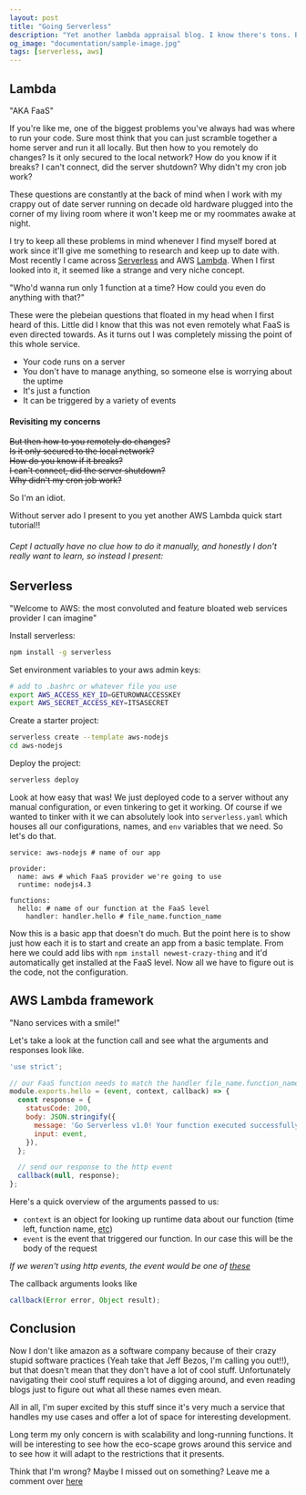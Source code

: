 ```yaml
---
layout: post
title: "Going Serverless"
description: "Yet another lambda appraisal blog. I know there's tons. But it's cool and hip. And Easy."
og_image: "documentation/sample-image.jpg"
tags: [serverless, aws]
---
```


## Lambda
"AKA FaaS"

If you're like me, one of the biggest problems you've always had was where to run your code. Sure most think that you can just scramble together a home server and run it all locally. But then how to you remotely do changes? Is it only secured to the local network? How do you know if it breaks? I can't connect, did the server shutdown? Why didn't my cron job work?

These questions are constantly at the back of mind when I work with my crappy out of date server running on decade old hardware plugged into the corner of my living room where it won't keep me or my roommates awake at night.

I try to keep all these problems in mind whenever I find myself bored at work since it'll give me something to research and keep up to date with. Most recently I came across [Serverless](https://serverless.com/) and AWS [Lambda](http://docs.aws.amazon.com/lambda/latest/dg/welcome.html). When I first looked into it, it seemed like a strange and very niche concept.

"Who'd wanna run only 1 function at a time? How could you even do anything with that?"

These were the plebeian questions that floated in my head when I first heard of this. Little did I know that this was not even remotely what FaaS is even directed towards. As it turns out I was completely missing the point of this whole service.

- Your code runs on a server
- You don't have to manage anything, so someone else is worrying about the uptime
- It's just a function
- It can be triggered by a variety of events

#### Revisiting my concerns
~~But then how to you remotely do changes?~~  
~~Is it only secured to the local network?~~  
~~How do you know if it breaks?~~  
~~I can't connect, did the server shutdown?~~  
~~Why didn't my cron job work?~~  

So I'm an idiot.

Without server ado I present to you yet another AWS Lambda quick start tutorial!!
###### Cept I actually have no clue how to do it manually, and honestly I don't really want to learn, so instead I present:

## Serverless
"Welcome to AWS: the most convoluted and feature bloated web services provider I can imagine"

Install serverless:
```bash
npm install -g serverless
```

Set environment variables to your aws admin keys:
```bash
# add to .bashrc or whatever file you use
export AWS_ACCESS_KEY_ID=GETUROWNACCESSKEY
export AWS_SECRET_ACCESS_KEY=ITSASECRET
```

Create a starter project:
```bash
serverless create --template aws-nodejs
cd aws-nodejs
```

Deploy the project:
```bash
serverless deploy
```

Look at how easy that was! We just deployed code to a server without any manual configuration, or even tinkering to get it working. Of course if we wanted to tinker with it we can absolutely look into `serverless.yaml` which houses all our configurations, names, and `env` variables that we need. So let's do that.

```
service: aws-nodejs # name of our app

provider:
  name: aws # which FaaS provider we're going to use
  runtime: nodejs4.3

functions:
  hello: # name of our function at the FaaS level
    handler: handler.hello # file_name.function_name
```

Now this is a basic app that doesn't do much. But the point here is to show just how each it is to start and create an app from a basic template. From here we could add libs with `npm install newest-crazy-thing` and it'd automatically get installed at the FaaS level. Now all we have to figure out is the code, not the configuration.

## AWS Lambda framework
"Nano services with a smile!"

Let's take a look at the function call and see what the arguments and responses look like.

```js
'use strict';

// our FaaS function needs to match the handler file_name.function_name template
module.exports.hello = (event, context, callback) => {
  const response = {
    statusCode: 200,
    body: JSON.stringify({
      message: 'Go Serverless v1.0! Your function executed successfully!',
      input: event,
    }),
  };

  // send our response to the http event
  callback(null, response);
};
```

Here's a quick overview of the arguments passed to us:
- `context` is an object for looking up runtime data about our function (time left, function name, [etc](http://docs.aws.amazon.com/lambda/latest/dg/nodejs-prog-model-context.html#nodejs-prog-model-context-methods))
- `event` is the event that triggered our function. In our case this will be the body of the request

*If we weren't using http events, the event would be one of [these](http://docs.aws.amazon.com/lambda/latest/dg/eventsources.html)*

The callback arguments looks like
```js
callback(Error error, Object result);
```

## Conclusion

Now I don't like amazon as a software company because of their crazy stupid software practices (Yeah take that Jeff Bezos, I'm calling you out!!), but that doesn't mean that they don't have a lot of cool stuff. Unfortunately navigating their cool stuff requires a lot of digging around, and even reading blogs just to figure out what all these names even mean.

All in all, I'm super excited by this stuff since it's very much a service that handles my use cases and offer a lot of space for interesting development.

Long term my only concern is with scalability and long-running functions. It will be interesting to see how the eco-scape grows around this service and to see how it will adapt to the restrictions that it presents.

Think that I'm wrong? Maybe I missed out on something? Leave me a comment over [here](https://github.com/bvincent1/bvincent1.github.io/issues/2)
